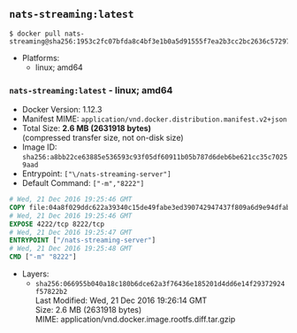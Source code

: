 ## `nats-streaming:latest`

```console
$ docker pull nats-streaming@sha256:1953c2fc07bfda8c4bf3e1b0a5d91555f7ea2b3cc2bc2636c5729701dd149d20
```

-	Platforms:
	-	linux; amd64

### `nats-streaming:latest` - linux; amd64

-	Docker Version: 1.12.3
-	Manifest MIME: `application/vnd.docker.distribution.manifest.v2+json`
-	Total Size: **2.6 MB (2631918 bytes)**  
	(compressed transfer size, not on-disk size)
-	Image ID: `sha256:a8bb22ce63885e536593c93f05df60911b05b787d6deb6be621cc35c70259aad`
-	Entrypoint: `["\/nats-streaming-server"]`
-	Default Command: `["-m","8222"]`

```dockerfile
# Wed, 21 Dec 2016 19:25:46 GMT
COPY file:04a8f029ddc622a39340c15de49fabe3ed390742947437f809a6d9e94dfabf47 in /nats-streaming-server 
# Wed, 21 Dec 2016 19:25:46 GMT
EXPOSE 4222/tcp 8222/tcp
# Wed, 21 Dec 2016 19:25:47 GMT
ENTRYPOINT ["/nats-streaming-server"]
# Wed, 21 Dec 2016 19:25:48 GMT
CMD ["-m" "8222"]
```

-	Layers:
	-	`sha256:066955b040a18c180b6dce62a3f76436e185201d4dd6e14f29372924f57822b2`  
		Last Modified: Wed, 21 Dec 2016 19:26:14 GMT  
		Size: 2.6 MB (2631918 bytes)  
		MIME: application/vnd.docker.image.rootfs.diff.tar.gzip
